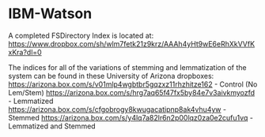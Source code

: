 # IBM-Watson
A completed FSDirectory Index is located at: https://www.dropbox.com/sh/wlm7fetk21z9krz/AAAh4yHt9wE6eRhXkVVfKxKra?dl=0

The indices for all of the variations of stemming and lemmatization of the system can be found in these University of Arizona dropboxes:
https://arizona.box.com/s/v01mlp4wgbtbr5gqzxz11rhzhitze162 - Control (No Lem/Stem)
https://arizona.box.com/s/hrg7aq65f47fx5by84e7v3aivkmyozfd - Lemmatized
https://arizona.box.com/s/cfgobrogy8kwugacatipnp8ak4vhu4yw - Stemmed
https://arizona.box.com/s/y4lq7a82lr6n2p00lqz0za0e2cufu1vq - Lemmatized and Stemmed

